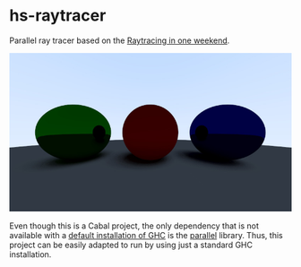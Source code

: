 # hs-raytracer

Parallel ray tracer based on the [Raytracing in one weekend](https://raytracing.github.io/books/RayTracingInOneWeekend.html).

![image](examples/render.jpg)

Even though this is a Cabal project, the only dependency that is not available with a [default installation of GHC](https://downloads.haskell.org/ghc/8.10.2/docs/html/users_guide/8.10.2-notes.html#included-libraries) is the [parallel] library.
Thus, this project can be easily adapted to run by using just a standard GHC installation.

[parallel]: https://hackage.haskell.org/package/parallel

